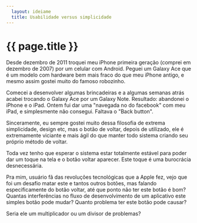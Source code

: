 ```yaml
---
  layout: ideiame
  title: Usabilidade versus simplicidade
---
```


# {{ page.title }}

Desde dezembro de 2011 troquei meu iPhone primeira geração (comprei em dezembro de 2007) por um celular com Android. Peguei um Galaxy Ace que é um modelo com hardware bem mais fraco do que meu iPhone antigo, e mesmo assim gostei muito do famoso robozinho.

Comecei a desenvolver algumas brincadeiras e a algumas semanas atrás acabei trocando o Galaxy Ace por um Galaxy Note. Resultado: abandonei o iPhone e o iPad. Ontem fui dar uma "navegada no do facebook" com meu iPad, e simplesmente não consegui. Faltava o "Back button".

Sinceramente, eu sempre gostei muito dessa filosofia de extrema simplicidade, design etc, mas o botão de voltar, depois de utilizado, ele é extremamente viciante e mais ágil do que manter todo sistema criando seu próprio método de voltar.

Toda vez tenho que esperar o sistema estar totalmente estável para poder dar um toque na tela e o botão voltar aparecer. Este toque é uma burocrácia desnecessária.

Pra mim, usuário fã das revoluções tecnológicas que a Apple fez, vejo que foi um desafio matar este e tantos outros botões, mas falando especificamente do botão voltar, até que ponto não ter este botão é bom? Quantas interferências no fluxo de desenvolvimento de um aplicativo este simples botão pode mudar? Quanto problema ter este botão pode causar?

Seria ele um multiplicador ou um divisor de problemas?
